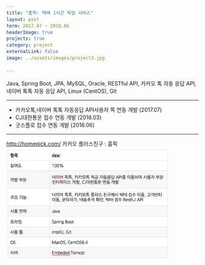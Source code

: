 ```yaml
---
title: "홈픽- 택배 1시간 픽업 서비스"
layout: post
term: 2017.07 ~ 2018.06
headerImage: true
projects: true
category: project
externalLink: false
image: ../assets/images/project3.jpg

---
```


Java, Spring Boot, JPA, MySQL, Oracle, RESTful API, 카카오 톡 자동 응답 API, 네이버 톡톡 자동 응답 API, Linux (CentOS), Git

---

- 카카오톡,네이버 톡톡 자동응답 API사용자 쪽 연동 개발 (2017.07)
- CJ대한통운 접수 연동 개발 (2018.03)
- 굿스플로 접수 연동 개발 (2018.06)

---

http://homepick.com/ 
카카오 플러스친구 : 홈픽
<img src="../assets/images/project3-0.png">
<br>



